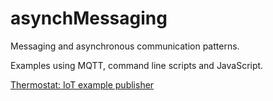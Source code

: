 # asynchMessaging
Messaging and asynchronous communication patterns. 

Examples using MQTT, command line scripts and JavaScript.


<a href="https://gitpod.io/#https://github.com/CorndelWithSoftwire/asynchMessaging/tree/EstateExercise-Start02-gitpod" >
    <p>Thermostat: IoT example publisher</p>
</a>

